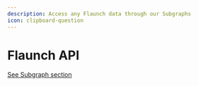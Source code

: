 ```yaml
---
description: Access any Flaunch data through our Subgraphs
icon: clipboard-question
---
```


# Flaunch API

[See Subgraph section](subgraph/)
